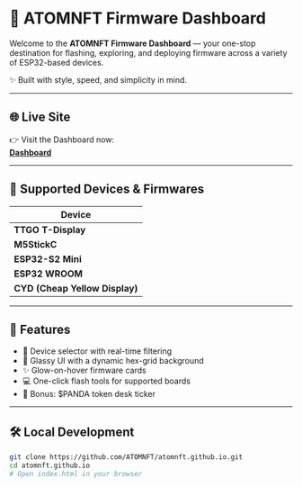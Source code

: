 # 🚀 ATOMNFT Firmware Dashboard

Welcome to the **ATOMNFT Firmware Dashboard** — your one-stop destination for flashing, exploring, and deploying firmware across a variety of ESP32-based devices.

✨ Built with style, speed, and simplicity in mind.

---

## 🌐 Live Site

👉 Visit the Dashboard now:  
**[Dashboard](https://atomnft.github.io/AtomNFTs-Firmware-Dashboard)**

---

## 💾 Supported Devices & Firmwares

| Device             | 
|--------------------|
| **TTGO T-Display** | 
| **M5StickC**       |
| **ESP32-S2 Mini**  | 
| **ESP32 WROOM**    |
| **CYD (Cheap Yellow Display)**   |
---

## 🧠 Features

- 🔎 Device selector with real-time filtering
- 🌌 Glassy UI with a dynamic hex-grid background
- ✨ Glow-on-hover firmware cards
- 💻 One-click flash tools for supported boards
- 🐼 Bonus: $PANDA token desk ticker

---

## 🛠️ Local Development

```bash
git clone https://github.com/ATOMNFT/atomnft.github.io.git
cd atomnft.github.io
# Open index.html in your browser
